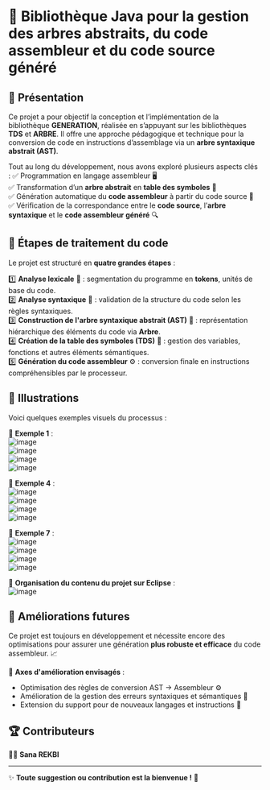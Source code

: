 # 📌 Bibliothèque Java pour la gestion des arbres abstraits, du code assembleur et du code source généré

## 🚀 Présentation

Ce projet a pour objectif la conception et l’implémentation de la bibliothèque **GENERATION**, réalisée en s’appuyant sur les bibliothèques **TDS** et **ARBRE**. Il offre une approche pédagogique et technique pour la conversion de code en instructions d’assemblage via un **arbre syntaxique abstrait (AST)**.

Tout au long du développement, nous avons exploré plusieurs aspects clés :
✅ Programmation en langage assembleur 🖥️  
✅ Transformation d’un **arbre abstrait** en **table des symboles** 📄  
✅ Génération automatique du **code assembleur** à partir du code source 🎯  
✅ Vérification de la correspondance entre le **code source**, l’**arbre syntaxique** et le **code assembleur généré** 🔍  

## 🔎 Étapes de traitement du code

Le projet est structuré en **quatre grandes étapes** :

1️⃣ **Analyse lexicale** 📖 : segmentation du programme en **tokens**, unités de base du code.  
2️⃣ **Analyse syntaxique** 📏 : validation de la structure du code selon les règles syntaxiques.  
3️⃣ **Construction de l'arbre syntaxique abstrait (AST)** 🌳 : représentation hiérarchique des éléments du code via **Arbre**.  
4️⃣ **Création de la table des symboles (TDS)** 📑 : gestion des variables, fonctions et autres éléments sémantiques.  
5️⃣ **Génération du code assembleur** ⚙️ : conversion finale en instructions compréhensibles par le processeur.  

## 🎯 Illustrations

Voici quelques exemples visuels du processus :

📌 **Exemple 1** :  
![image](https://github.com/user-attachments/assets/fc0dc805-2208-448d-ac3e-a8e5cf68a3c6)  
![image](https://github.com/user-attachments/assets/66238325-4629-43dd-9bc2-36c8ca8b7291)  
![image](https://github.com/user-attachments/assets/fd72e491-8e02-47ca-b7c2-f0936c7a6379)  
![image](https://github.com/user-attachments/assets/b99a23a6-7a83-44d6-af51-6067536da433)  

📌 **Exemple 4** :  
![image](https://github.com/user-attachments/assets/42610076-4752-46d7-81ce-7db994136fe4)  
![image](https://github.com/user-attachments/assets/54e5372c-8d49-473b-b66a-4662b2d25ecc)  
![image](https://github.com/user-attachments/assets/08813e8b-b83a-4d4b-bb64-416c8d7d6505)  
![image](https://github.com/user-attachments/assets/9d1662c2-e21b-4377-901e-12c316d0f0c4)  

📌 **Exemple 7** :  
![image](https://github.com/user-attachments/assets/2eb6acc6-7a3c-46b0-9545-45e7cc95dcb3)  
![image](https://github.com/user-attachments/assets/e72edd3b-b018-4ac7-b146-f42a9d06e7de)  
![image](https://github.com/user-attachments/assets/85ab02bf-ce99-4740-a856-57061df09c20)  
![image](https://github.com/user-attachments/assets/77cc282b-cf89-4cd2-aaef-e1b59c6b3d22)  

🔗 **Organisation du contenu du projet sur Eclipse** :  
![image](https://github.com/sana-rekbi/Generateur/assets/138128268/34828ea4-44aa-4f66-897f-c2ea9c43ac67)  

## 🚀 Améliorations futures

Ce projet est toujours en développement et nécessite encore des optimisations pour assurer une génération **plus robuste et efficace** du code assembleur. 📈  

🔧 **Axes d'amélioration envisagés** :  
- Optimisation des règles de conversion AST → Assembleur ⚙️  
- Amélioration de la gestion des erreurs syntaxiques et sémantiques 🚨  
- Extension du support pour de nouveaux langages et instructions 🚀  

## 🏆 Contributeurs

👩‍💻 **Sana REKBI**  

---

✨ **Toute suggestion ou contribution est la bienvenue !** 🚀

